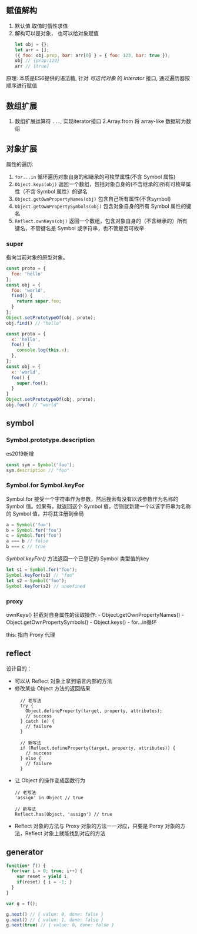 

## 赋值解构

1. 默认值 取值时惰性求值
2. 解构可以是对象， 也可以给对象赋值
    ```js
    let obj = {};
    let arr = [];
    ({ foo: obj.prop, bar: arr[0] } = { foo: 123, bar: true });
    obj // {prop:123}
    arr // [true]
    ```


原理:
本质是ES6提供的语法糖, 针对 *可迭代对象* 的 *Interator* 接口, 通过遍历器按顺序进行赋值


## 数组扩展

1. 数组扩展运算符 `...`, 实现iterator接口
2.Array.from 将 array-like 数据转为数组



## 对象扩展


属性的遍历:
1. `for...in` 循环遍历对象自身的和继承的可枚举属性(不含 Symbol 属性)
2. `Object.keys(obj)` 返回一个数组，包括对象自身的(不含继承的)所有可枚举属性（不含 Symbol 属性）的键名
3. `Object.getOwnPropertyNames(obj)` 包含自己所有属性(不含symbol)
4. `Object.getOwnPropertySymbols(obj)` 包含对象自身的所有 Symbol 属性的键名
5. `Reflect.ownKeys(obj)` 返回一个数组，包含对象自身的（不含继承的）所有键名，不管键名是 Symbol 或字符串，也不管是否可枚举


### super

指向当前对象的原型对象。
```js
const proto = {
  foo: 'hello'
};
const obj = {
  foo: 'world',
  find() {
    return super.foo;
  }
};
Object.setPrototypeOf(obj, proto);
obj.find() // "hello"

const proto = {
  x: 'hello',
  foo() {
    console.log(this.x);
  },
};
const obj = {
  x: 'world',
  foo() {
    super.foo();
  }
}
Object.setPrototypeOf(obj, proto);
obj.foo() // "world"
```


## symbol


### Symbol.prototype.description
es2019新增 

```js
const sym = Symbol('foo');
sym.description // "foo"
```


### Symbol.for Symbol.keyFor
Symbol.for 接受一个字符串作为参数，然后搜索有没有以该参数作为名称的 Symbol 值。如果有，就返回这个 Symbol 值，否则就新建一个以该字符串为名称的 Symbol 值，并将其注册到全局  

```js
a = Symbol('foo')
b = Symbol.for('foo')
c = Symbol.for('foo')
a === b // false
b === c // true
```
*Symbol.keyFor()* 方法返回一个已登记的 Symbol 类型值的key

```js
let s1 = Symbol.for("foo");
Symbol.keyFor(s1) // "foo"
let s2 = Symbol("foo");
Symbol.keyFor(s2) // undefined
```


### proxy

ownKeys() 拦截对自身属性的读取操作:
    - Object.getOwnPropertyNames()
    - Object.getOwnPropertySymbols()
    - Object.keys()
    - for...in循环

this: 指向 Proxy 代理


## reflect

设计目的：
- 可以从 Reflect 对象上拿到语言内部的方法
- 修改某些 Object 方法的返回结果
  ```
    // 老写法
    try {
      Object.defineProperty(target, property, attributes);
      // success
    } catch (e) {
      // failure
    }

    // 新写法
    if (Reflect.defineProperty(target, property, attributes)) {
      // success
    } else {
      // failure
    }
  ```
- 让 Object 的操作变成函数行为
    ```
    // 老写法
    'assign' in Object // true

    // 新写法
    Reflect.has(Object, 'assign') // true
    ```
- Reflect 对象的方法与 Proxy 对象的方法一一对应，只要是 Porxy 对象的方法，Reflect 对象上就能找到对应的方法




## generator

```js
function* f() {
  for(var i = 0; true; i++) {
    var reset = yield i;
    if(reset) { i = -1; }
  }
}

var g = f();

g.next() // { value: 0, done: false }
g.next() // { value: 1, done: false }
g.next(true) // { value: 0, done: false }
```